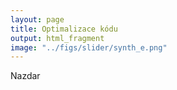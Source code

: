 ```yaml
---
layout: page
title: Optimalizace kódu
output: html_fragment
image: "../figs/slider/synth_e.png"
---
```


Nazdar